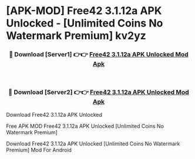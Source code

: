# [APK-MOD] Free42 3.1.12a APK Unlocked - [Unlimited Coins No Watermark Premium] kv2yz



<div align="center">
<h3>🔴 Download [Server1] 👉👉 <a href="https://momento.my/?title=Free42_3.1.12a_APK_Unlocked">Free42 3.1.12a APK Unlocked Mod Apk</a></h3><br>

<h3>🔴 Download [Server2] 👉👉 <a href="https://momento.my/?title=Free42_3.1.12a_APK_Unlocked">Free42 3.1.12a APK Unlocked Mod Apk</a></h3>
</div>



Download Free42 3.1.12a APK Unlocked 

Free APK MOD Free42 3.1.12a APK Unlocked [Unlimited Coins No Watermark Premium]

Download Free42 3.1.12a APK Unlocked [Unlimited Coins No Watermark Premium] Mod For Android

